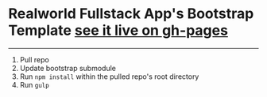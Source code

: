 # Realworld Fullstack App's Bootstrap Template [see it live on gh-pages](http://TexasBullet26.github.io/#/)

---

1. Pull repo
2. Update bootstrap submodule
3. Run `npm install` within the pulled repo's root directory
4. Run `gulp`
